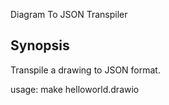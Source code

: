 Diagram To JSON Transpiler
## Synopsis
Transpile a drawing to JSON format.

usage: make helloworld.drawio
